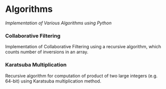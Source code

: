 # Algorithms
 *Implementation of Various Algorithms using Python*

 ### Collaborative Filtering

 Implementation of Collaborative Filtering using a recursive algorithm, which counts number of inversions in an array.

 ### Karatsuba Multiplication
 
 Recursive algorithm for computation of product of two large integers (e.g. 64-bit) using Karatsuba multiplication method.
